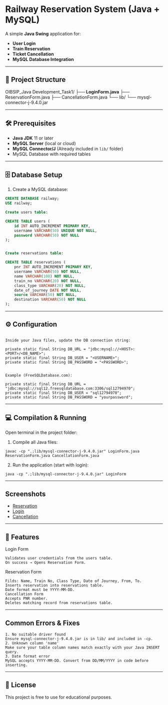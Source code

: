 
# Railway Reservation System (Java + MySQL)

A simple **Java Swing** application for:
- **User Login**
- **Train Reservation**
- **Ticket Cancellation**
- **MySQL Database Integration**

---

## 📂 Project Structure
OIBSIP_Java Development_Task1/
**├── LoginForm.java**
├── ReservationForm.java
├── CancellationForm.java
└── lib/
└── mysql-connector-j-9.4.0.jar

---


## 🛠 Prerequisites

- **Java JDK** 11 or later  
- **MySQL Server** (local or cloud)  
- **MySQL Connector/J** (Already included in `lib/` folder)  
- MySQL Database with required tables

---

## 🗄 Database Setup

1. Create a MySQL database:
```sql
CREATE DATABASE railway;
USE railway;

Create users table:

CREATE TABLE users (
    id INT AUTO_INCREMENT PRIMARY KEY,
    username VARCHAR(50) UNIQUE NOT NULL,
    password VARCHAR(50) NOT NULL
);


Create reservations table:

CREATE TABLE reservations (
    pnr INT AUTO_INCREMENT PRIMARY KEY,
    username VARCHAR(50) NOT NULL,
    name VARCHAR(100) NOT NULL,
    train_no VARCHAR(20) NOT NULL,
    class_type VARCHAR(20) NOT NULL,
    date_of_journey DATE NOT NULL,
    source VARCHAR(50) NOT NULL,
    destination VARCHAR(50) NOT NULL
);

``` 
---


## ⚙ Configuration
``` 

Inside your Java files, update the DB connection string:

private static final String DB_URL = "jdbc:mysql://<HOST>:<PORT>/<DB_NAME>";
private static final String DB_USER = "<USERNAME>";
private static final String DB_PASSWORD = "<PASSWORD>";


Example (FreeSQLDatabase.com):

private static final String DB_URL = "jdbc:mysql://sql12.freesqldatabase.com:3306/sql12794970";
private static final String DB_USER = "sql12794970";
private static final String DB_PASSWORD = "yourpassword";
``` 
---
## 💻 Compilation & Running

Open terminal in the project folder:

1. Compile all Java files:
``` 
javac -cp ".;lib/mysql-connector-j-9.4.0.jar" LoginForm.java ReservationForm.java CancellationForm.java
``` 

2. Run the application (start with login):
``` 
java -cp ".;lib/mysql-connector-j-9.4.0.jar" LoginForm
``` 
---
## Screenshots

 - [Reservation](https://awesomeopensource.com/project/elangosundar/awesome-README-templates)
 - [Login](https://github.com/matiassingers/awesome-readme)
 - [Cancellation](https://bulldogjob.com/news/449-how-to-write-a-good-readme-for-your-github-project)
---

## 🔑 Features
Login Form
``` 
Validates user credentials from the users table.
On success → Opens Reservation Form.
``` 
Reservation Form
``` 
Filds: Name, Train No, Class Type, Date of Journey, From, To.
Inserts reservation into reservations table.
Date format must be YYYY-MM-DD.
Cancellation Form
Accepts PNR number.
Deletes matching record from reservations table.
``` 
---
## Common Errors & Fixes
``` 
1. No suitable driver found
Ensure mysql-connector-j-9.4.0.jar is in lib/ and included in -cp.
2. Unknown column 'name'
Make sure your table column names match exactly with your Java INSERT query.
3. Date format error
MySQL accepts YYYY-MM-DD. Convert from DD/MM/YYYY in code before inserting.
``` 
---
## 📌 License


This project is free to use for educational purposes.


